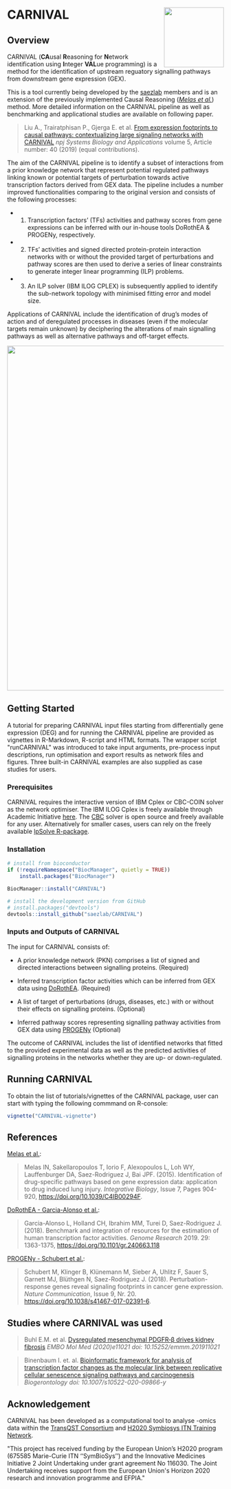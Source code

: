 # CARNIVAL <img src="man/figures/logo.png" align="right" height="139">

<!-- badges: start -->
<!-- badges: end -->

## Overview
CARNIVAL (**CA**usal **R**easoning for **N**etwork identification using **I**nteger **VAL**ue programming) is a method for the identification of upstream reguatory signalling pathways from downstream gene expression (GEX).

This is a tool currently being developed by the [saezlab](http://saezlab.org/) members and is an extension of the previously implemented Causal Reasoning ([*Melas et al.*](http://pubs.rsc.org/en/content/articlehtml/2015/ib/c4ib00294f)) method. More detailed information on the CARNIVAL pipeline as well as benchmarking and applicational studies are available on following paper.

> Liu A., Trairatphisan P., Gjerga E. et al. [From expression footprints to causal pathways: contextualizing large signaling networks with CARNIVAL](https://www.nature.com/articles/s41540-019-0118-z) _npj Systems Biology and Applications_ volume 5, Article number: 40 (2019) (equal contributions).

The aim of the CARNIVAL pipeline is to identify a subset of interactions from a prior knowledge network that represent potential regulated pathways linking known or potential targets of perturbation towards active transcription factors derived from GEX data. The pipeline includes a number improved functionalities comparing to the original version and consists of the following processes: 

 * 1) Transcription factors’ (TFs) activities and pathway scores from gene expressions can be inferred with our in-house tools DoRothEA & PROGENy, respectively. 

 * 2) TFs’ activities and signed directed protein-protein interaction networks with or without the provided target of perturbations and pathway scores are then used to derive a series of linear constraints to generate integer linear programming (ILP) problems. 

 * 3) An ILP solver (IBM ILOG CPLEX) is subsequently applied to identify the sub-network topology with minimised fitting error and model size.

Applications of CARNIVAL include the identification of drug’s modes of action and of deregulated processes in diseases (even if the molecular targets remain unknown) by deciphering the alterations of main signalling pathways as well as alternative pathways and off-target effects.

<img src="man/figures/graphical_abstract.png" align="center" width="800">

## Getting Started

A tutorial for preparing CARNIVAL input files starting from differentially gene expression (DEG) and for running the CARNIVAL pipeline are provided as vignettes in R-Markdown, R-script and HTML formats. The wrapper script "runCARNIVAL" was introduced to take input arguments, pre-process input descriptions, run optimisation and export results as network files and figures. Three built-in CARNIVAL examples are also supplied as case studies for users.

### Prerequisites

CARNIVAL requires the interactive version of IBM Cplex or CBC-COIN solver as the network optimiser. The IBM ILOG Cplex is freely available through Academic Initiative [here](https://www.ibm.com/products/ilog-cplex-optimization-studio?S_PKG=CoG&cm_mmc=Search_Google-_-Data+Science_Data+Science-_-WW_IDA-_-+IBM++CPLEX_Broad_CoG&cm_mmca1=000000RE&cm_mmca2=10000668&cm_mmca7=9041989&cm_mmca8=kwd-412296208719&cm_mmca9=_k_Cj0KCQiAr93gBRDSARIsADvHiOpDUEHgUuzu8fJvf3vmO5rI0axgtaleqdmwk6JRPIDeNcIjgIHMhZIaAiwWEALw_wcB_k_&cm_mmca10=267798126431&cm_mmca11=b&mkwid=_k_Cj0KCQiAr93gBRDSARIsADvHiOpDUEHgUuzu8fJvf3vmO5rI0axgtaleqdmwk6JRPIDeNcIjgIHMhZIaAiwWEALw_wcB_k_|470|135655&cvosrc=ppc.google.%2Bibm%20%2Bcplex&cvo_campaign=000000RE&cvo_crid=267798126431&Matchtype=b&gclid=Cj0KCQiAr93gBRDSARIsADvHiOpDUEHgUuzu8fJvf3vmO5rI0axgtaleqdmwk6JRPIDeNcIjgIHMhZIaAiwWEALw_wcB). The [CBC](https://projects.coin-or.org/Cbc) solver is open source and freely available for any user. Alternatively for smaller cases, users can rely on the freely available [lpSolve R-package](https://cran.r-project.org/web/packages/lpSolve/index.html).

### Installation

```r
# install from bioconductor
if (!requireNamespace("BiocManager", quietly = TRUE))
    install.packages("BiocManager")

BiocManager::install("CARNIVAL")

# install the development version from GitHub
# install.packages("devtools")
devtools::install_github("saezlab/CARNIVAL")
```

### Inputs and Outputs of CARNIVAL

The input for CARNIVAL consists of:

 * A prior knowledge network (PKN) comprises a list of signed and directed interactions between signalling proteins. (Required)

 * Inferred transcription factor activities which can be inferred from GEX data using [DoRothEA](https://github.com/saezlab/dorothea). (Required)
 
 * A list of target of perturbations (drugs, diseases, etc.) with or without their effects on signalling proteins. (Optional) 
 
 * Inferred pathway scores representing signalling pathway activities from GEX data using [PROGENy](https://github.com/saezlab/progeny) (Optional)

The outcome of CARNIVAL includes the list of identified networks that fitted to the provided experimental data as well as the predicted activities of signalling proteins in the networks whether they are up- or down-regulated.

## Running CARNIVAL

To obtain the list of tutorials/vignettes of the CARNIVAL package, user can start with typing the following commmand on R-console:

```r
vignette("CARNIVAL-vignette")
```

## References

[Melas et al.](https://pubs.rsc.org/en/content/articlehtml/2015/ib/c4ib00294f):

> Melas IN, Sakellaropoulos T, Iorio F, Alexopoulos L, Loh WY, Lauffenburger DA, Saez-Rodriguez J, Bai JPF. (2015). Identification of drug-specific pathways based on gene expression data: application to drug induced lung injury. *Integrative Biology*, Issue 7, Pages 904-920, https://doi.org/10.1039/C4IB00294F.

[DoRothEA - Garcia-Alonso et al.](https://github.com/saezlab/dorothea):

> Garcia-Alonso L, Holland CH, Ibrahim MM, Turei D, Saez-Rodriguez J. (2018). Benchmark and integration of resources for the estimation of human transcription factor activities. *Genome Research* 2019. 29: 1363-1375, https://doi.org/10.1101/gr.240663.118

[PROGENy - Schubert et al.](https://github.com/saezlab/progeny):

> Schubert M, Klinger B, Klünemann M, Sieber A, Uhlitz F, Sauer S, Garnett MJ, Blüthgen N, Saez-Rodriguez J. (2018). Perturbation-response genes reveal signaling footprints in cancer gene expression. *Nature Communication*, Issue 9, Nr. 20. https://doi.org/10.1038/s41467-017-02391-6.

## Studies where CARNIVAL was used

> Buhl E.M. et al. [Dysregulated mesenchymal PDGFR‐β drives kidney fibrosis](https://www.embopress.org/doi/10.15252/emmm.201911021) _EMBO Mol Med (2020)e11021 doi: 10.15252/emmm.201911021_

> Binenbaum I. et. al. [Bioinformatic framework for analysis of transcription factor changes as the molecular link between replicative cellular senescence signaling pathways and carcinogenesis](https://link.springer.com/content/pdf/10.1007/s10522-020-09866-y.pdf) _Biogerontology doi: 10.1007/s10522-020-09866-y_

## Acknowledgement

CARNIVAL has been developed as a computational tool to analyse -omics data within the [TransQST Consortium](https://transqst.org) and [H2020 Symbiosys ITN Training Network](https://www.h2020symbiosys.eu/).

"This project has received funding by the European Union’s H2020 program (675585 Marie-Curie ITN ‘‘SymBioSys’’) and the Innovative Medicines Initiative 2 Joint Undertaking under grant agreement No 116030. The Joint Undertaking receives support from the European Union's Horizon 2020 research and innovation programme and EFPIA."
